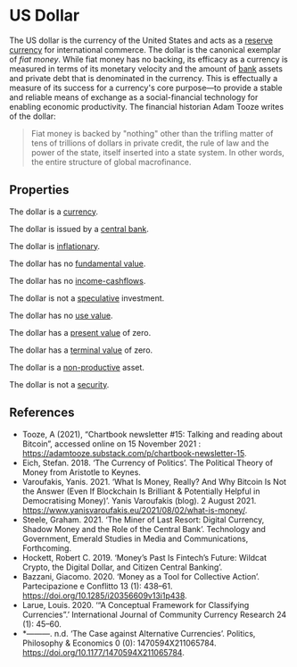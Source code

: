 # US Dollar
The US dollar is the currency of the United States and acts as a [reserve currency](reserve-currency.md) for international commerce. The dollar is the canonical exemplar of *fiat money*. While fiat money has no backing, its efficacy as a currency is measured in terms of its monetary velocity and the amount of [bank](bank.md) assets and private debt that is denominated in the currency. This is effectually a measure of its success for a currency's core purpose—to provide a stable and reliable means of exchange as a social-financial technology for enabling economic productivity. The financial historian Adam Tooze writes of the dollar:

> Fiat money is backed by "nothing" other than the trifling matter of tens of trillions of dollars in private credit, the rule of law and the power of the state, itself inserted into a state system. In other words, the entire structure of global macrofinance.

## Properties
The dollar is a [currency](currency.md).

The dollar is issued by a [central bank](central-banks.md).

The dollar is [inflationary](inflationary.md).

The dollar has no [fundamental value](fundamental-value.md).

The dollar has no [income-cashflows](income-cashflows.md).

The dollar is not a [speculative](speculation.md) investment. 

The dollar has no [use value](use-value.md).

The dollar has a [present value](present-value.md) of zero.

The dollar has a [terminal value](terminal-value.md) of zero.

The dollar is a [non-productive](productive-asset.md) asset.

The dollar is not a [security](security.md).

## References
* Tooze, A (2021), “Chartbook newsletter #15: Talking and reading about Bitcoin”, accessed online on 15 November 2021 : https://adamtooze.substack.com/p/chartbook-newsletter-15.
* Eich, Stefan. 2018. ‘The Currency of Politics’. The Political Theory of Money from Aristotle to Keynes.
* Varoufakis, Yanis. 2021. ‘What Is Money, Really? And Why Bitcoin Is Not the Answer (Even If Blockchain Is Brilliant & Potentially Helpful in Democratising Money)’. Yanis Varoufakis (blog). 2 August 2021. https://www.yanisvaroufakis.eu/2021/08/02/what-is-money/.
* Steele, Graham. 2021. ‘The Miner of Last Resort: Digital Currency, Shadow Money and the Role of the Central Bank’. Technology and Government, Emerald Studies in Media and Communications, Forthcoming.
* Hockett, Robert C. 2019. ‘Money’s Past Is Fintech’s Future: Wildcat Crypto, the Digital Dollar, and Citizen Central Banking’.
* Bazzani, Giacomo. 2020. ‘Money as a Tool for Collective Action’. Partecipazione e Conflitto 13 (1): 438–61. https://doi.org/10.1285/i20356609v13i1p438.
* Larue, Louis. 2020. ‘“A Conceptual Framework for Classifying Currencies”.’ International Journal of Community Currency Research 24 (1): 45–60.
* *———. n.d. ‘The Case against Alternative Currencies’. Politics, Philosophy & Economics 0 (0): 1470594X211065784. https://doi.org/10.1177/1470594X211065784.